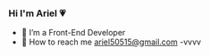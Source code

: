 ### Hi I'm Ariel 💗
- 🌱 I’m a Front-End Developer
- 📩 How to reach me ariel50515@gmail.com
-vvvv


<!--
**ariel50515/ariel50515** is a ✨ _special_ ✨ repository because its `README.md` (this file) appears on your GitHub profile.

Here are some ideas to get you started:

- 🌱 I’m a Front-End Developer
- 🎓 Curently graduated from iSpan
- 📩 How to reach me: ariel50515@gmail.com

-->
